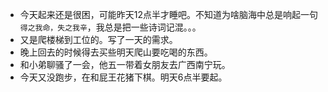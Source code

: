 + 今天起来还是很困，可能昨天12点半才睡吧。不知道为啥脑海中总是响起一句`得之我命，失之我辛`，我总是把一些诗词记混。。。
+ 又是爬楼梯到工位的。写了一天的需求。
+ 晚上回去的时候得去买些明天爬山要吃喝的东西。
+ 和小弟聊骚了一会，他五一带着女朋友去广西南宁玩。
+ 今天又没跑步，在和屁王花猪下棋。明天6点半要起。